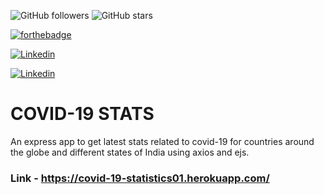 ![GitHub followers](https://img.shields.io/github/followers/Divyanshwick?style=social) 
![GitHub stars](https://img.shields.io/github/stars/Divyanshwick/Calculator-app?style=social)

[![forthebadge](https://forthebadge.com/images/badges/built-with-love.svg)](https://github.com/Divyanshwick)

[![Linkedin](https://img.shields.io/badge/LINKEDIN-Divyansh%20Kumar-blue?style=for-the-badge&logo=linkedin)](https://www.linkedin.com/in/divyansh-k-05085b193/)

[![Linkedin](https://img.shields.io/badge/Twitter-Divyansh%20Kumar-blue?style=for-the-badge&logo=Twitter)](https://twitter.com/Divyans14237570)

# COVID-19 STATS
An express app to get latest stats related to covid-19 for countries around the globe and different states of India using axios and ejs.

### Link - https://covid-19-statistics01.herokuapp.com/